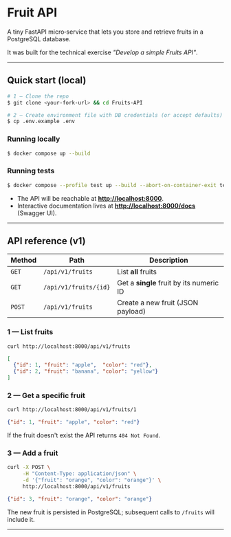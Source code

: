 # Fruit API

A tiny FastAPI micro‑service that lets you store and retrieve fruits in a PostgreSQL database.

It was built for the technical exercise *"Develop a simple Fruits API"*.

---

## Quick start (local)

```bash
# 1 — Clone the repo
$ git clone <your‑fork‑url> && cd Fruits-API

# 2 — Create environment file with DB credentials (or accept defaults)
$ cp .env.example .env
```

### Running locally

```bash
$ docker compose up --build
```

### Running tests

```bash
$ docker compose --profile test up --build --abort-on-container-exit test
```

* The API will be reachable at **[http://localhost:8000](http://localhost:8000)**.
* Interactive documentation lives at **[http://localhost:8000/docs](http://localhost:8000/docs)** (Swagger UI).

---

## API reference (v1)

| Method | Path                  | Description                              |
| ------ | --------------------- | ---------------------------------------- |
| `GET`  | `/api/v1/fruits`      | List **all** fruits                      |
| `GET`  | `/api/v1/fruits/{id}` | Get a **single** fruit by its numeric ID |
| `POST` | `/api/v1/fruits`      | Create a new fruit (JSON payload)        |

### 1 — List fruits

```bash
curl http://localhost:8000/api/v1/fruits
```

```json
[
  {"id": 1, "fruit": "apple",  "color": "red"},
  {"id": 2, "fruit": "banana", "color": "yellow"}
]
```

### 2 — Get a specific fruit

```bash
curl http://localhost:8000/api/v1/fruits/1
```

```json
{"id": 1, "fruit": "apple", "color": "red"}
```

If the fruit doesn't exist the API returns `404 Not Found`.

### 3 — Add a fruit

```bash
curl -X POST \
     -H "Content-Type: application/json" \
     -d '{"fruit": "orange", "color": "orange"}' \
     http://localhost:8000/api/v1/fruits
```

```json
{"id": 3, "fruit": "orange", "color": "orange"}
```

The new fruit is persisted in PostgreSQL; subsequent calls to `/fruits` will include it.

---
